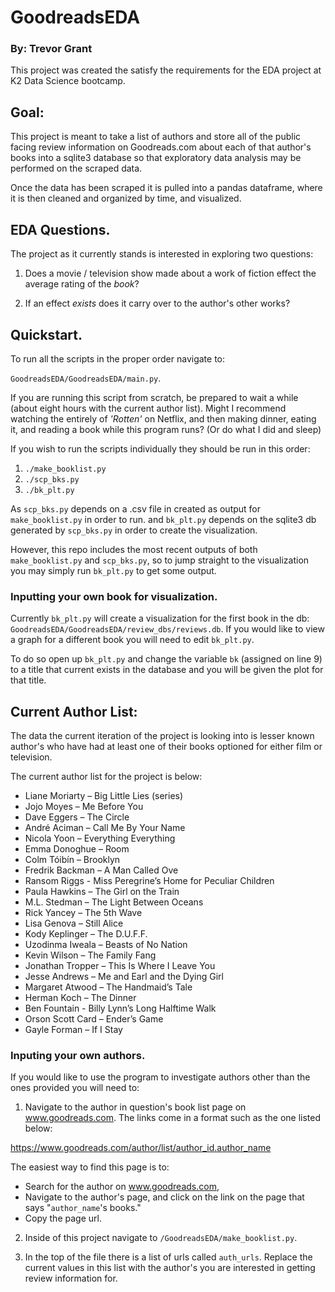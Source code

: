 # GoodreadsEDA
### By: Trevor Grant

This project was created the satisfy the requirements for the EDA project
at K2 Data Science bootcamp.

## Goal:

This project is meant to take a list of authors and store all of the public
facing review information on Goodreads.com about each of that author's books into
a sqlite3 database so that exploratory data analysis may be performed on the
scraped data.

Once the data has been scraped it is pulled into a pandas dataframe, where it
is then cleaned and organized by time, and visualized.

## EDA Questions.

The project as it currently stands is interested in exploring two questions:

1. Does a movie / television show made about a work of fiction effect the average
rating of the <em>book</em>?

2. If an effect <em>exists</em> does it carry over to the author's other works?


## Quickstart.

To run all the scripts in the proper order navigate to:

`GoodreadsEDA/GoodreadsEDA/main.py`.

If you are running this script from scratch, be prepared to wait a while
(about eight hours with the current author list). Might I recommend watching
the entirely of <em>'Rotten'</em> on Netflix, and then making dinner, eating it,
and reading a book while this program runs? (Or do what I did and sleep)

If you wish to run the scripts individually they should be run in this order:

1. `./make_booklist.py`
2. `./scp_bks.py`
3. `./bk_plt.py`

As `scp_bks.py` depends on a .csv file in created as output for `make_booklist.py`
in order to run. and `bk_plt.py` depends on the sqlite3 db generated by `scp_bks.py`
in order to create the visualization.

However, this repo includes the most recent outputs of both `make_booklist.py`
and `scp_bks.py`, so to jump straight to the visualization you may simply run
`bk_plt.py` to get some output.

### Inputting your own book for visualization.

Currently `bk_plt.py` will create a visualization for the first book in the db:
`GoodreadsEDA/GoodreadsEDA/review_dbs/reviews.db`. If you would like to view a
graph for a different book you will need to edit `bk_plt.py`.

To do so open up `bk_plt.py` and change the variable `bk` (assigned on line 9) to
a title that current exists in the database and you will be given the plot for
that title.


## Current Author List:

The data the current iteration of the project is looking into is lesser known
author's who have had at least one of their books optioned for either film or
television.

The current author list for the project is below:

* Liane Moriarty – Big Little Lies (series)
* Jojo Moyes – Me Before You
* Dave Eggers – The Circle
* André Aciman – Call Me By Your Name
* Nicola Yoon – Everything Everything
* Emma Donoghue – Room
* Colm Tóibín – Brooklyn
* Fredrik Backman – A Man Called Ove
* Ransom Riggs - Miss Peregrine’s Home for Peculiar Children
* Paula Hawkins – The Girl on the Train
* M.L. Stedman – The Light Between Oceans
* Rick Yancey – The 5th Wave
* Lisa Genova – Still Alice
* Kody Keplinger – The D.U.F.F.
* Uzodinma Iweala – Beasts of No Nation
* Kevin Wilson – The Family Fang
* Jonathan Tropper – This Is Where I Leave You
* Jesse Andrews – Me and Earl and the Dying Girl
* Margaret Atwood – The Handmaid’s Tale
* Herman Koch – The Dinner
* Ben Fountain - Billy Lynn’s Long Halftime Walk
* Orson Scott Card – Ender’s Game
* Gayle Forman – If I Stay

### Inputing your own authors.

If you would like to use the program to investigate authors other than the ones
provided you will need to:

1. Navigate to the author in question's book list page on
www.goodreads.com. The links come in a format such as the one listed below:

https://www.goodreads.com/author/list/author_id.author_name

The easiest way to find this page is to:
- Search for the author on www.goodreads.com,
- Navigate to the author's page, and click on the link on the page that says
"`author_name`'s books."
- Copy the page url.

2. Inside of this project navigate to `/GoodreadsEDA/make_booklist.py`.

3. In the top of the file there is a list of urls called `auth_urls`. Replace
the current values in this list with the author's you are interested in getting
review information for.
